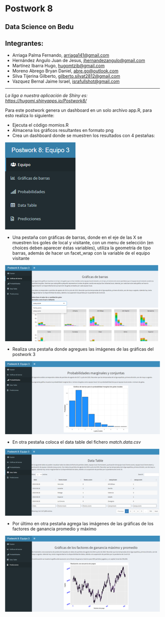 # Postwork 8
## Data Science on Bedu
## Integrantes:
* Arriaga Palma Fernando, arriaga141@gmail.com
* Hernández Angulo Juan de Jesus, jhernandezangulo@gmail.com
* Martínez Ibarra Hugo, hugomtzib@gmail.com
* Moreno Abrego Bryan Daniel, abre.go@outlook.com
* Silva Tijerina Gilberto, gilberto.silvat2812@gmail.com
* Vazquez Bernal Jaime Israel, israfullshot@gmail.com

---

*La liga a nuestra aplicación de Shiny es: https://hugomi.shinyapps.io/Postwork8/*

Para este postwork genera un dashboard en un solo archivo app.R, para esto realiza lo siguiente:

* Ejecuta el código momios.R
* Almacena los gráficos resultantes en formato png
* Crea un dashboard donde se muestren los resultados con 4 pestañas:

![alt text][img1]

* Una pestaña con gráficas de barras, donde en el eje de las X se muestren los goles de local y visitante, con un menu de selección (en choices deben aparecer éstas variables), utiliza la geometría de tipo barras, además de hacer un facet_wrap con la variable de el equipo visitante

![alt text][img2]

* Realiza una pestaña donde agregues las imágenes de las gráficas del postwork 3

![alt text][img3]

* En otra pestaña coloca el data table del fichero _match.data.csv_

![alt text][img4]

* Por último en otra pestaña agrega las imágenes de las gráficas de los factores de ganancia promedio y máximo

![alt text][img5]

[img1]: https://github.com/isravazquez/equipo_3_datascience/blob/master/Postwork-8/pw8-2.png "pw8ss1"
[img2]: https://github.com/isravazquez/equipo_3_datascience/blob/master/Postwork-8/pw8-3.png "pw8ss2"
[img3]: https://github.com/isravazquez/equipo_3_datascience/blob/master/Postwork-8/pw8-4.png "pw8ss3"
[img4]: https://github.com/isravazquez/equipo_3_datascience/blob/master/Postwork-8/pw8-5.png "pw8ss4"
[img5]: https://github.com/isravazquez/equipo_3_datascience/blob/master/Postwork-8/pw8-6.png "pw8ss5"
